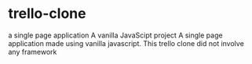 # trello-clone
a single page application
A vanilla JavaScipt project
A single page application made using vanilla javascript. This trello clone did not involve any framework
